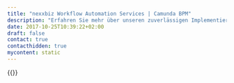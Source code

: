 ```yaml
---
title: "nexxbiz Workflow Automation Services | Camunda BPM"
description: "Erfahren Sie mehr über unseren zuverlässigen Implementierungspartner nexxbiz. Camunda ist der Marktführer für Workflow-Automatisierung und Geschäftsprozessmanagement. Holen Sie sich heute Ihre 30-Tage-Testversion."
date: 2017-10-25T10:39:22+02:00
draft: false
contact: true
contacthidden: true
mycontent: static
---
```

{{<partner-single
company="nexxbiz"
type="si"
website="https://www.nexxbiz.io"
countrycode="nl"
city="Utrecht"
description="nexxbiz offers a wide range of IT consulting services with the necessary tools and expertise to help grow your business. We partner with our clients from start to finish, focusing on their needs while producing new ideas, developing effective strategies and designing high quality and scalable solutions."
siregion="emea"
level="basic"
logo="//images.ctfassets.net/vpidbgnakfvf/v5N4JP0EdEaI0GeK8a4qK/c81a9c3ee04ba559df194e81fd92769b/NexxBiz-logo-sq-2018-v1_4_.svg">}}